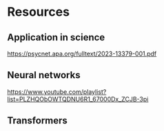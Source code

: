 # Resources

## Application in science

https://psycnet.apa.org/fulltext/2023-13379-001.pdf

## Neural networks 

https://www.youtube.com/playlist?list=PLZHQObOWTQDNU6R1_67000Dx_ZCJB-3pi

## Transformers

